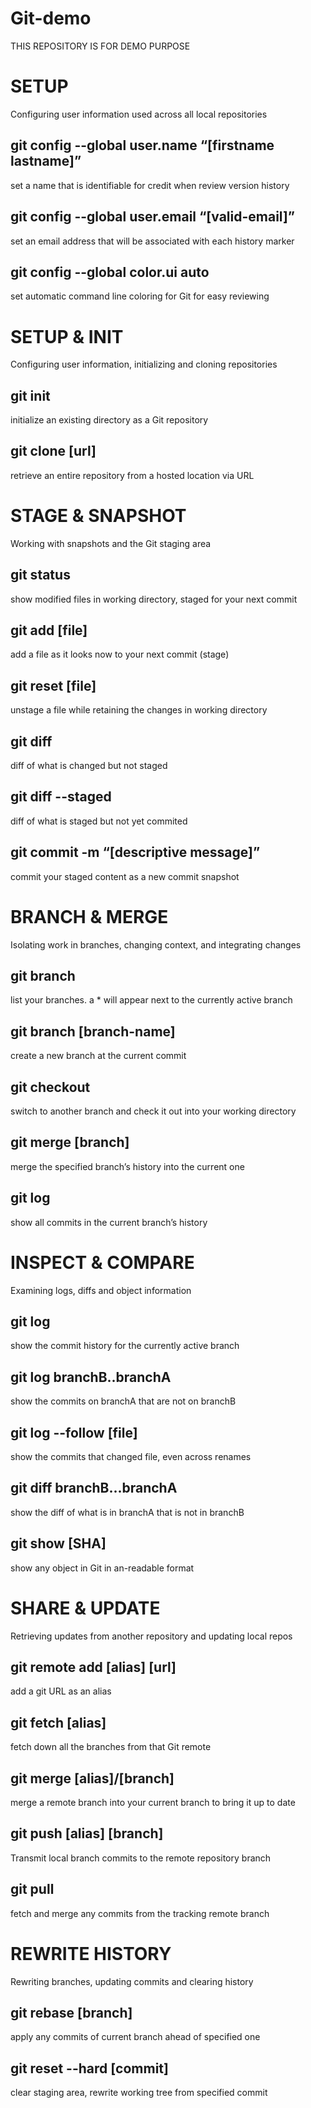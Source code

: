 # Git-demo 
THIS REPOSITORY IS FOR DEMO PURPOSE
<h1>SETUP</h1> 
Configuring user information used across all local repositories
<h2>git config --global user.name “[firstname lastname]”</h2>
set a name that is identifiable for credit when review version history
<h2>git config --global user.email “[valid-email]”</h2>
set an email address that will be associated with each history marker
<h2>git config --global color.ui auto</h2>
set automatic command line coloring for Git for easy reviewing

<h1>SETUP & INIT</h1>
Configuring user information, initializing and cloning repositories
<h2>git init</h2>
initialize an existing directory as a Git repository
<h2>git clone [url]</h2>
retrieve an entire repository from a hosted location via URL

<h1>STAGE & SNAPSHOT</h1>
Working with snapshots and the Git staging area
<h2>git status</h2>
show modified files in working directory, staged for your next commit
<h2>git add [file]</h2>
add a file as it looks now to your next commit (stage)
<h2>git reset [file]</h2>
unstage a file while retaining the changes in working directory
<h2>git diff</h2>
diff of what is changed but not staged
<h2>git diff --staged</h2>
diff of what is staged but not yet commited
<h2>git commit -m “[descriptive message]”</h2>
commit your staged content as a new commit snapshot

<h1>BRANCH & MERGE</h1>
Isolating work in branches, changing context, and integrating changes
<h2>git branch</h2>
list your branches. a * will appear next to the currently active branch
<h2>git branch [branch-name]</h2>
create a new branch at the current commit
<h2>git checkout</h2>
switch to another branch and check it out into your working directory
<h2>git merge [branch]</h2>
merge the specified branch’s history into the current one
<h2>git log</h2>
show all commits in the current branch’s history

<h1>INSPECT & COMPARE</h1>
Examining logs, diffs and object information
<h2>git log</h2>
show the commit history for the currently active branch
<h2>git log branchB..branchA</h2>
show the commits on branchA that are not on branchB
<h2>git log --follow [file]</h2>
show the commits that changed file, even across renames
<h2>git diff branchB...branchA</h2>
show the diff of what is in branchA that is not in branchB
<h2>git show [SHA]</h2>
show any object in Git in an-readable format

<h1>SHARE & UPDATE</h1>
Retrieving updates from another repository and updating local repos
<h2>git remote add [alias] [url]</h2>
add a git URL as an alias
<h2>git fetch [alias]</h2>
fetch down all the branches from that Git remote
<h2>git merge [alias]/[branch]</h2>
merge a remote branch into your current branch to bring it up to date
<h2>git push [alias] [branch]</h2>
Transmit local branch commits to the remote repository branch
<h2>git pull</h2>
fetch and merge any commits from the tracking remote branch

<h1>REWRITE HISTORY</h1>
Rewriting branches, updating commits and clearing history
<h2>git rebase [branch]</h2>
apply any commits of current branch ahead of specified one
<h2>git reset --hard [commit]</h2>
clear staging area, rewrite working tree from specified commit


